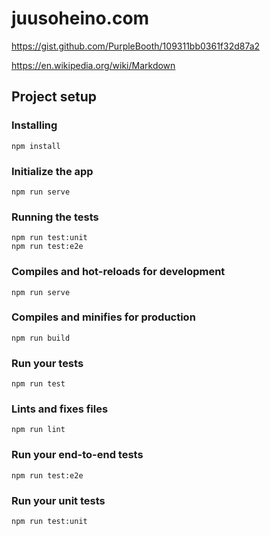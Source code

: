 # juusoheino.com

https://gist.github.com/PurpleBooth/109311bb0361f32d87a2

https://en.wikipedia.org/wiki/Markdown

## Project setup

### Installing
```
npm install
```
### Initialize the app
```
npm run serve
```
### Running the tests
```
npm run test:unit
npm run test:e2e
```


### Compiles and hot-reloads for development
```
npm run serve
```

### Compiles and minifies for production
```
npm run build
```

### Run your tests
```
npm run test
```

### Lints and fixes files
```
npm run lint
```

### Run your end-to-end tests
```
npm run test:e2e
```

### Run your unit tests
```
npm run test:unit
```
